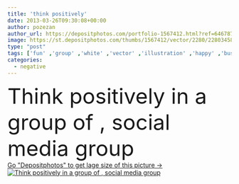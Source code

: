 ```yaml
---
title: 'think positively'
date: 2013-03-26T09:30:08+00:00
author: pozezan
author_url: https://depositphotos.com/portfolio-1567412.html?ref=64678756
image: https://st.depositphotos.com/thumbs/1567412/vector/2280/22803458/api_thumb_450.jpg?forcejpeg=true
type: "post"
tags: ['fun' ,'group' ,'white' ,'vector' ,'illustration' ,'happy' ,'business' ,'sign' ,'people' ,'happiness' ,'success' ,'abstract' ,'smile' ,'technology' ,'creativity' ,'symbol' ,'creative' ,'concept' ,'balloon' ,'think' ,'world' ,'clouds' ,'strategy' ,'in' ,'negative' ,'choose' ,'faith' ,'thinking' ,'motivation' ,'team' ,'media' ,'conceptual' ,'improvement' ,'thought' ,'positive' ,'positivity' ,'dreams' ,'social' ,'good' ,'mental' ,'successful' ,'of' ,'optimism' ,'succeed' ,'psychology' ,'optimistic' ,'positively' ,'social media' ,'optimists' ,'psikoloji' ]
categories: 
  - negative
---
```

<div aling="center">
            <font size="60"> Think positively in a group of , social media group</font>   
</div>
<div>
    <a href='https://st.depositphotos.com/thumbs/1567412/vector/2280/22803458/api_thumb_450.jpg?forcejpeg=true?ref=64678756' target=_blank > Go "Depositphotos" to get lage size of this picture ->
        <img href='https://st.depositphotos.com/thumbs/1567412/vector/2280/22803458/api_thumb_450.jpg?forcejpeg=true?ref=64678756' src='https://st.depositphotos.com/1567412/2280/v/950/depositphotos_22803458-stock-illustration-think-positively.jpg?forcejpeg=true' alt='Think positively in a group of , social media group' >
    </a>
</div>
